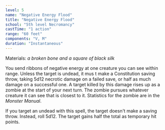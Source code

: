 ```yaml
---
level: 5
name: "Negative Energy Flood"
title: "Negative Energy Flood"
school: "5th level Necromancy"
castTime: "1 action"
range: "60 feet"
components: "V, M"
duration: "Instantaneous"
---
```


Materials: *a broken bone and a square of black silk*

You send ribbons of negative energy at one creature you can see within range. Unless the target is undead, it mus t make a Constitution saving throw, taking 5d12 necrotic damage on a failed save, or half as much damage on a successful one. A target killed by this damage rises up as a zombie at the start of your next turn. The zombie pursues whatever creature it can see that is closest to it. Statistics for the zombie are in the *Monster Manual*.

If you target an undead with this spell, the target doesn't make a saving throw. Instead, roll 5d12. The target gains half the total as temporary hit points.
